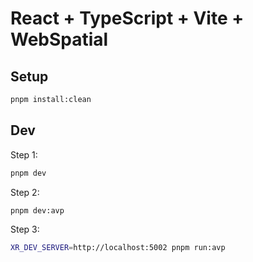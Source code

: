 # React + TypeScript + Vite + WebSpatial

## Setup

```bash
pnpm install:clean
```

## Dev

Step 1:

```bash
pnpm dev
```

Step 2:

```bash
pnpm dev:avp
```

Step 3:

```bash
XR_DEV_SERVER=http://localhost:5002 pnpm run:avp
```
